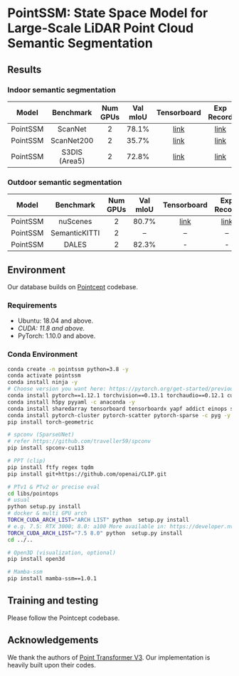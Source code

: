# PointSSM: State Space Model for Large-Scale LiDAR Point Cloud Semantic Segmentation

## Results
### Indoor semantic segmentation

|  Model   |   Benchmark   | Num GPUs | Val mIoU |                                       Tensorboard                                       |              Exp Record              |
|:--------:| :-----------: |:--------:|:--------:|:---------------------------------------------------------------------------------------:|:------------------------------------:|
| PointSSM |    ScanNet    |    2     |  78.1%   | [link](exp/scannet/semseg-default/events.out.tfevents.1728354922.cv-Z690-GAMING-X-DDR4) |  [link](exp/scannet/semseg-default)  |
|   PointSSM   |   ScanNet200  |    2     |  35.7%   |         [link](exp/scannet200/semseg-default/events.out.tfevents.1730197260.cv-Z690-GAMING-X-DDR4)         | [link](exp/scanne200/semseg-default) |
|   PointSSM   | S3DIS (Area5) |    2     |  72.8%   |         [link](exp/s3dis/semseg-default/events.out.tfevents.1728446362.cv-Z690-GAMING-X-DDR4)         |   [link](exp/s3dis/semseg-default)   |

### Outdoor semantic segmentation  
|    Model   |   Benchmark   | Num GPUs | Val mIoU |                                       Tensorboard                                        |             Exp Record              |
| :--------: |:-------------:|:--------:|:--------:|:----------------------------------------------------------------------------------------:|:-----------------------------------:|
|    PointSSM    |   nuScenes    |    2     |  80.7%   | [link](exp/nuscenes/semseg-default/events.out.tfevents.1728970636.cv-Z690-GAMING-X-DDR4) | [link](exp/nuscenes/semseg-default) |
|    PointSSM    | SemanticKITTI |    2     |    –     |                                            –                                             |                  –                  |
|    PointSSM    |     DALES     |    2     |  82.3%   |                                            -                                             |                  -                  |




## Environment
Our database builds on [Pointcept](https://github.com/Pointcept/Pointcept>) codebase.
### Requirements
- Ubuntu: 18.04 and above.
- *CUDA: 11.8 and above.*
- PyTorch: 1.10.0 and above.
### Conda Environment

```bash
conda create -n pointssm python=3.8 -y
conda activate pointssm
conda install ninja -y
# Choose version you want here: https://pytorch.org/get-started/previous-versions/
conda install pytorch==1.12.1 torchvision==0.13.1 torchaudio==0.12.1 cudatoolkit=11.3 -c pytorch -y
conda install h5py pyyaml -c anaconda -y
conda install sharedarray tensorboard tensorboardx yapf addict einops scipy plyfile termcolor timm -c conda-forge -y
conda install pytorch-cluster pytorch-scatter pytorch-sparse -c pyg -y
pip install torch-geometric

# spconv (SparseUNet)
# refer https://github.com/traveller59/spconv
pip install spconv-cu113

# PPT (clip)
pip install ftfy regex tqdm
pip install git+https://github.com/openai/CLIP.git

# PTv1 & PTv2 or precise eval
cd libs/pointops
# usual
python setup.py install
# docker & multi GPU arch
TORCH_CUDA_ARCH_LIST="ARCH LIST" python  setup.py install
# e.g. 7.5: RTX 3000; 8.0: a100 More available in: https://developer.nvidia.com/cuda-gpus
TORCH_CUDA_ARCH_LIST="7.5 8.0" python  setup.py install
cd ../..

# Open3D (visualization, optional)
pip install open3d

# Mamba-ssm
pip install mamba-ssm==1.0.1
```

## Training and testing
Please follow the Pointcept codebase.

## Acknowledgements
We thank the authors of [Point Transformer V3](https://github.com/Pointcept/Pointcept>). Our implementation is heavily built upon their codes.

